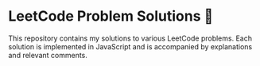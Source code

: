 # LeetCode Problem Solutions 👋

This repository contains my solutions to various LeetCode problems. Each solution is implemented in JavaScript and is accompanied by explanations and relevant comments.
